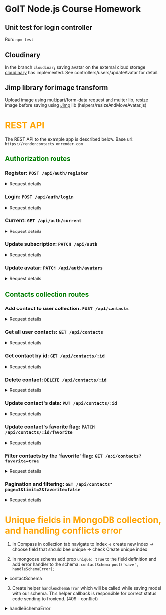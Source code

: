 # GoIT Node.js Course Homework

## Unit test for login controller

Run: `npm test`

## Cloudinary

In the branch `cloudinary` saving avatar on the external cloud storage
<a href="https://cloudinary.com/">cloudinary</a> has implemented. See controllers/users/updateAvatar
for detail.

## Jimp library for image transform

Upload image using multipart/form-data request and multer lib, resize image before saving using
<a href="https://www.npmjs.com/package/jimp">Jimp</a> lib (helpers/resizeAndMoveAvatar.js)

# <span style="color: orange">REST API</span>

The REST API to the example app is described below. Base url: `https://rendercontacts.onrender.com`

## <span style="color: green">Authorization routes</span>

### Register: `POST /api/auth/register`

<details><summary>Request details</summary>

    Headers:
    Content-type: application-json

    Body:
    {
    "name": "Andrii",
    "email": "andrii@mail.com",
    "password": "123qweASD"
    }

Response

    Status: 201 Created

    {
    "message": "new user created",
    "user": {
        "email": "andrii@mail.com",
        "subscription": "starter"
        }
    }

</details>

### Login: `POST /api/auth/login`

<details><summary>Request details</summary>

    Headers:
    Content-type: application-json

    Body:
    {
    "email": "andrii@mail.com",
    "password": "123qweASD"
    }

Response

    Status: 200 Ok

    {
    "message": "Login successful",
    "token": "eyJhbGciOiJIUzI1NiIsInR5cCI6IkpXVCJ9.eyJpZCI6IjY0MDdhOGYzZjZmZTAwMDc3NTE0ZjI5MiIsImlhdCI6MTY3ODQ1MjkyMSwiZXhwIjoxNjc4NTM5MzIxfQ.Mcu_xtjfrqo6-IhXRPekd_YWBIzHhst2AbZZq7c7_eg",
    "user": {
        "email": "dima@mail.com",
        "subscription": "pro",
        "avatarURL": "avatars/6407a8f3f6fe00077514f292.jpg"
        }
    }

</details>

### Current: `GET /api/auth/current`

<details><summary>Request details</summary>

You can use this route in your app to regain user connection in a case of the web page was closed,
and valid token was saved in local Storage.

    Headers:
    Content-type: application-json
    Authorization: Bearer eyJhbGciOiJIUzI1NiIsInR5cCI6IkpXVCJ9.eyJpZCI6IjY0MDJmNjEyOTZkZWE5NTkwNDdiNDAzNyIsImlhdCI6MTY3NzkxNjk3NCwiZXhwIjoxNjc4MDAzMzc0fQ.seXRPf2_C11GkhcylP63rhgdTWJIozYrE8-K66u-beU

Response

    Status: 200 Ok

    {
    "name": "Dima",
    "email": "dima@mail.com",
    "subscription": "pro",
    "avatarURL": "avatars/6407a8f3f6fe00077514f292.jpg"
    }

</details>

### Update subscription: `PATCH /api/auth`

<details><summary>Request details</summary>

    Headers:
    Content-type: application-json
    Authorization: Bearer eyJhbGciOiJIUzI1NiIsInR5cCI6IkpXVCJ9.eyJpZCI6IjY0MDJmNjEyOTZkZWE5NTkwNDdiNDAzNyIsImlhdCI6MTY3NzkxNjk3NCwiZXhwIjoxNjc4MDAzMzc0fQ.seXRPf2_C11GkhcylP63rhgdTWJIozYrE8-K66u-beU

    Body:
    {
    "subscription": "pro"
    }

Response

    Status: 200 Ok

    {
    "message": "Subscription set to 'pro'",
    "user": {
        "name": "Andrii",
        "email": "andrii@mail.com",
        "subscription": "pro"
        }
    }

</details>

### Update avatar: `PATCH /api/auth/avatars`

<details><summary>Request details</summary>

Update user avatar using multer library

    Headers:
    Content-type: multipart/form-data
    Authorization: Bearer eyJhbGciOiJIUzI1NiIsInR5cCI6IkpXVCJ9.eyJpZCI6IjY0MDJmNjEyOTZkZWE5NTkwNDdiNDAzNyIsImlhdCI6MTY3NzkxNjk3NCwiZXhwIjoxNjc4MDAzMzc0fQ.seXRPf2_C11GkhcylP63rhgdTWJIozYrE8-K66u-beU

    FormData:
    {
    "avatar": {imageFile}
    }

Response

    Status: 200 Ok

    {
     "avatarURL": "http://res.cloudinary.com/dbm1pjejb/image/upload/v1678445440/rest-api-avatars/bx1yeff5ol1uas5frxyg.jpg"
    }

</details>

## <span style="color: green">Contacts collection routes</span>

### Add contact to user collection: `POST /api/contacts`

<details><summary>Request details</summary>

    Headers:
    Content-type: application-json
    Authorization: Bearer eyJhbGciOiJIUzI1NiIsInR5cCI6IkpXVCJ9.eyJpZCI6IjY0MDJmNjEyOTZkZWE5NTkwNDdiNDAzNyIsImlhdCI6MTY3NzkxNjk3NCwiZXhwIjoxNjc4MDAzMzc0fQ.seXRPf2_C11GkhcylP63rhgdTWJIozYrE8-K66u-beU

    Body:
    {
    "name": "Dima",
    "email": "dima@mail.com",
    "phone": "+380671234567"
    }

Response

    Status: 201 Created

    {
    "message": "new contact added",
    "newContact": {
        "name": "Dima",
        "email": "dima@mail.com",
        "phone": "+380671234567",
        "favorite": false,
        "owner": "6402f61296dea959047b4037",
        "_id": "64031305e56210df7284fe18",
        "createdAt": "2023-03-04T09:44:37.108Z",
        "updatedAt": "2023-03-04T09:44:37.108Z"
        }
    }

</details>

### Get all user contacts: `GET /api/contacts`

<details><summary>Request details</summary>

    Headers:
    Content-type: application-json
    Authorization: Bearer eyJhbGciOiJIUzI1NiIsInR5cCI6IkpXVCJ9.eyJpZCI6IjY0MDJmNjEyOTZkZWE5NTkwNDdiNDAzNyIsImlhdCI6MTY3NzkxNjk3NCwiZXhwIjoxNjc4MDAzMzc0fQ.seXRPf2_C11GkhcylP63rhgdTWJIozYrE8-K66u-beU

Response

    Status: 200 Ok

    {
    "message": "Contacts list array in json format",
    "contacts": [
        {
            "_id": "64031305e56210df7284fe18",
            "name": "Dima",
            "email": "dima@mail.com",
            "phone": "+380671234567",
            "favorite": false,
            "owner": {
                "_id": "6402f61296dea959047b4037",
                "name": "Andrii",
                "email": "andrii@mail.com"
            }
        },
        {
            "_id": "64031513e56210df7284fe1b",
            "name": "Misha",
            "email": "misha@mail.com",
            "phone": "+380671234567",
            "favorite": false,
            "owner": {
                "_id": "6402f61296dea959047b4037",
                "name": "Andrii",
                "email": "andrii@mail.com"
            }
        },
    }

</details>

### Get contact by id: `GET /api/contacts/:id`

<details><summary>Request details</summary>

```
    https://rendercontacts.onrender.com/api/contacts/64031305e56210df7284fe18
```

    Headers: Content-type: application-json
    Authorization: Bearer eyJhbGciOiJIUzI1NiIsInR5cCI6IkpXVCJ9.eyJpZCI6IjY0MDJmNjEyOTZkZWE5NTkwNDdiNDAzNyIsImlhdCI6MTY3NzkxNjk3NCwiZXhwIjoxNjc4MDAzMzc0fQ.seXRPf2_C11GkhcylP63rhgdTWJIozYrE8-K66u-beU

Response

    Status: 200 Ok

    {
    "message": "Contact with Id: 64031305e56210df7284fe18",
    "contact": {
        "_id": "64031305e56210df7284fe18",
        "name": "Dima",
        "email": "dima@mail.com",
        "phone": "+380671234567",
        "favorite": false,
        "owner": "6402f61296dea959047b4037",
        "createdAt": "2023-03-04T09:44:37.108Z",
        "updatedAt": "2023-03-04T09:44:37.108Z"
        }
    }

</details>

### Delete contact: `DELETE /api/contacts/:id`

<details><summary>Request details</summary>

    Headers:
    Content-type: application-json
    Authorization: Bearer eyJhbGciOiJIUzI1NiIsInR5cCI6IkpXVCJ9.eyJpZCI6IjY0MDJmNjEyOTZkZWE5NTkwNDdiNDAzNyIsImlhdCI6MTY3NzkxNjk3NCwiZXhwIjoxNjc4MDAzMzc0fQ.seXRPf2_C11GkhcylP63rhgdTWJIozYrE8-K66u-beU

Response

    Status: 200 Ok

    {
    "message": "contact deleted",
    "result": {
        "_id": "64031305e56210df7284fe18",
        "name": "Dima",
        "email": "dima@mail.com",
        "phone": "+380671234567",
        "favorite": false,
        "owner": "6402f61296dea959047b4037",
        "createdAt": "2023-03-04T09:44:37.108Z",
        "updatedAt": "2023-03-04T09:44:37.108Z"
        }
    }

</details>

### Update contact's data: `PUT /api/contacts/:id`

<details><summary>Request details</summary>

    Headers:
    Content-type: application-json
    Authorization: Bearer eyJhbGciOiJIUzI1NiIsInR5cCI6IkpXVCJ9.eyJpZCI6IjY0MDJmNjEyOTZkZWE5NTkwNDdiNDAzNyIsImlhdCI6MTY3NzkxNjk3NCwiZXhwIjoxNjc4MDAzMzc0fQ.seXRPf2_C11GkhcylP63rhgdTWJIozYrE8-K66u-beU

    Body:
    {
    "name": "Anatolii2",
    "email": "anatolii2@mail.com",
    "phone": "0673329751"
    }

Response

    Status: 200 Ok

    {
    "message": "contact with new fields",
    "result": {
        "_id": "6401cc29ca13c7e6fdaf4ece",
        "name": "Anatolii2",
        "email": "anatolii2@mail.com",
        "phone": "0673329751",
        "favorite": false,
        "owner": "6401a402df529b42f7f9223b",
        "createdAt": "2023-03-03T10:30:01.809Z",
        "updatedAt": "2023-03-04T12:52:23.629Z"
        }
    }

</details>

### Update contact's favorite flag: `PATCH /api/contacts/:id/favorite`

<details><summary>Request details</summary>

```
    https://rendercontacts.onrender.com/api/contacts/64031513e56210df7284fe1b/favorite
```

    Headers:
    Content-type: application-json
    Authorization: Bearer eyJhbGciOiJIUzI1NiIsInR5cCI6IkpXVCJ9.eyJpZCI6IjY0MDJmNjEyOTZkZWE5NTkwNDdiNDAzNyIsImlhdCI6MTY3NzkxNjk3NCwiZXhwIjoxNjc4MDAzMzc0fQ.seXRPf2_C11GkhcylP63rhgdTWJIozYrE8-K66u-beU

    Body:
    {
    "favorite": "true"
    }

Response

    Status: 200 Ok

    {
    "message": "contact with new fields",
    "result": {
        "_id": "64031513e56210df7284fe1b",
        "name": "Misha",
        "email": "misha@mail.com",
        "phone": "+380671234567",
        "favorite": true,
        "owner": "6402f61296dea959047b4037",
        "createdAt": "2023-03-04T09:53:23.430Z",
        "updatedAt": "2023-03-04T13:21:49.759Z"
        }
    }

</details>

### Filter contacts by the 'favorite' flag: `GET /api/contacts?favorite=true`

<details><summary>Request details</summary>

```
https://rendercontacts.onrender.com/api/contacts?favorite=true
```

    Headers:
    Content-type: application-json
    Authorization: Bearer eyJhbGciOiJIUzI1NiIsInR5cCI6IkpXVCJ9.eyJpZCI6IjY0MDJmNjEyOTZkZWE5NTkwNDdiNDAzNyIsImlhdCI6MTY3NzkxNjk3NCwiZXhwIjoxNjc4MDAzMzc0fQ.seXRPf2_C11GkhcylP63rhgdTWJIozYrE8-K66u-beU

Response

    Status: 200 Ok

    {
    "message": "Contacts list array in json format",
    "contacts": [
        {
            "_id": "64031513e56210df7284fe1b",
            "name": "Misha",
            "email": "misha@mail.com",
            "phone": "+380671234567",
            "favorite": true,
            "owner": {
                "_id": "6402f61296dea959047b4037",
                "name": "Andrii",
                "email": "andrii@mail.com"
            }
        },
        {
            "_id": "6403152be56210df7284fe1e",
            "name": "Vika",
            "email": "vika@mail.com",
            "phone": "+380671234567",
            "favorite": true,
            "owner": {
                "_id": "6402f61296dea959047b4037",
                "name": "Andrii",
                "email": "andrii@mail.com"
            }
        },
        {
            "_id": "64034ac4ed91c30518073bec",
            "name": "Dima",
            "email": "dima@mail.com",
            "phone": "+380671234567",
            "favorite": true,
            "owner": {
                "_id": "6402f61296dea959047b4037",
                "name": "Andrii",
                "email": "andrii@mail.com"
            }
        }
    ]
    }

</details>

### Pagination and filtering: `GET /api/contacts?page=1&limit=2&favorite=false`

<details><summary>Request details</summary>

```
https://rendercontacts.onrender.com/api/contacts?page=1&limit=2&favorite=false
```

    Headers:
    Content-type: application-json
    Authorization: Bearer eyJhbGciOiJIUzI1NiIsInR5cCI6IkpXVCJ9.eyJpZCI6IjY0MDJmNjEyOTZkZWE5NTkwNDdiNDAzNyIsImlhdCI6MTY3NzkxNjk3NCwiZXhwIjoxNjc4MDAzMzc0fQ.seXRPf2_C11GkhcylP63rhgdTWJIozYrE8-K66u-beU

Response

    Status: 200 Ok

    {
    "message": "Contacts list array in json format",
    "contacts": [
        {
            "_id": "6403153be56210df7284fe21",
            "name": "Ira",
            "email": "ira@mail.com",
            "phone": "+380671234567",
            "favorite": false,
            "owner": {
                "_id": "6402f61296dea959047b4037",
                "name": "Andrii",
                "email": "andrii@mail.com"
            }
        },
        {
            "_id": "64034af2ed91c30518073bef",
            "name": "Katya",
            "email": "katya@mail.com",
            "phone": "+380671234567",
            "favorite": false,
            "owner": {
                "_id": "6402f61296dea959047b4037",
                "name": "Andrii",
                "email": "andrii@mail.com"
            }
        }
    ]
    }

</details>

# <span style="color: orange">Unique fields in MongoDB collection, and handling conflicts error</span>

1. In Compass in collection tab navigate to Index -> create new index -> choose field that should
   bee unique -> check Create unique index

2. In mongoose schema add prop `unique: true` to the field definition and add error handler to the
   schema: `contactSchema.post('save', handleSchemaError);`

<details><summary>contactSchema</summary>

```cli
const contactSchema = new Schema(
  {
    name: {
      type: String,
      required: [true, 'Set name for contact'],
      unique: true,
    },
    email: {
      type: String,
      unique: true,
    },
    phone: {
      type: String,
    },
    favorite: {
      type: Boolean,
      default: false,
    },
  },
  { versionKey: false, timestamps: true }
);

contactSchema.post('save', handleSchemaError);

```

</details>

3. Create helper `handleSchemaError` which will be called while saving model with our schema. This
   helper callback is responsible for correct status code sending to frontend. (409 - conflict)

<details><summary>handleSchemaError</summary>

```cli
const isConflict = ({ name, code }) => {
  return name === 'MongoServerError' && code === 11000;
};

const handleSchemaError = (error, data, next) => {
  error.status = isConflict(error) ? 409 : 400;
  next();
};

module.exports = handleSchemaError;

```

</details>
